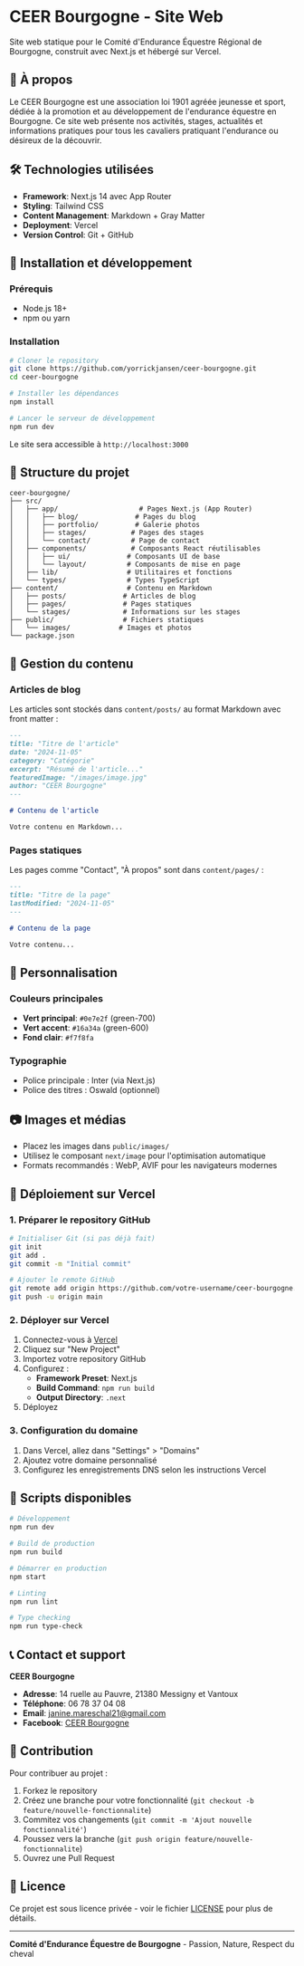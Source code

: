 # CEER Bourgogne - Site Web

Site web statique pour le Comité d'Endurance Équestre Régional de Bourgogne, construit avec Next.js et hébergé sur Vercel.

## 🐴 À propos

Le CEER Bourgogne est une association loi 1901 agréée jeunesse et sport, dédiée à la promotion et au développement de l'endurance équestre en Bourgogne. Ce site web présente nos activités, stages, actualités et informations pratiques pour tous les cavaliers pratiquant l'endurance ou désireux de la découvrir.

## 🛠️ Technologies utilisées

- **Framework**: Next.js 14 avec App Router
- **Styling**: Tailwind CSS
- **Content Management**: Markdown + Gray Matter
- **Deployment**: Vercel
- **Version Control**: Git + GitHub

## 🚀 Installation et développement

### Prérequis

- Node.js 18+ 
- npm ou yarn

### Installation

```bash
# Cloner le repository
git clone https://github.com/yorrickjansen/ceer-bourgogne.git
cd ceer-bourgogne

# Installer les dépendances
npm install

# Lancer le serveur de développement
npm run dev
```

Le site sera accessible à `http://localhost:3000`

## 📁 Structure du projet

```
ceer-bourgogne/
├── src/
│   ├── app/                    # Pages Next.js (App Router)
│   │   ├── blog/              # Pages du blog
│   │   ├── portfolio/         # Galerie photos
│   │   ├── stages/           # Pages des stages
│   │   └── contact/          # Page de contact
│   ├── components/           # Composants React réutilisables
│   │   ├── ui/              # Composants UI de base
│   │   └── layout/          # Composants de mise en page
│   ├── lib/                 # Utilitaires et fonctions
│   └── types/               # Types TypeScript
├── content/                 # Contenu en Markdown
│   ├── posts/              # Articles de blog
│   ├── pages/              # Pages statiques
│   └── stages/             # Informations sur les stages
├── public/                 # Fichiers statiques
│   └── images/            # Images et photos
└── package.json
```

## 📝 Gestion du contenu

### Articles de blog

Les articles sont stockés dans `content/posts/` au format Markdown avec front matter :

```markdown
---
title: "Titre de l'article"
date: "2024-11-05"
category: "Catégorie"
excerpt: "Résumé de l'article..."
featuredImage: "/images/image.jpg"
author: "CEER Bourgogne"
---

# Contenu de l'article

Votre contenu en Markdown...
```

### Pages statiques

Les pages comme "Contact", "À propos" sont dans `content/pages/` :

```markdown
---
title: "Titre de la page"
lastModified: "2024-11-05"
---

# Contenu de la page

Votre contenu...
```

## 🎨 Personnalisation

### Couleurs principales

- **Vert principal**: `#0e7e2f` (green-700)
- **Vert accent**: `#16a34a` (green-600)
- **Fond clair**: `#f7f8fa`

### Typographie

- Police principale : Inter (via Next.js)
- Police des titres : Oswald (optionnel)

## 📷 Images et médias

- Placez les images dans `public/images/`
- Utilisez le composant `next/image` pour l'optimisation automatique
- Formats recommandés : WebP, AVIF pour les navigateurs modernes

## 🚀 Déploiement sur Vercel

### 1. Préparer le repository GitHub

```bash
# Initialiser Git (si pas déjà fait)
git init
git add .
git commit -m "Initial commit"

# Ajouter le remote GitHub
git remote add origin https://github.com/votre-username/ceer-bourgogne.git
git push -u origin main
```

### 2. Déployer sur Vercel

1. Connectez-vous à [Vercel](https://vercel.com)
2. Cliquez sur "New Project"
3. Importez votre repository GitHub
4. Configurez :
   - **Framework Preset**: Next.js
   - **Build Command**: `npm run build`
   - **Output Directory**: `.next`
5. Déployez

### 3. Configuration du domaine

1. Dans Vercel, allez dans "Settings" > "Domains"
2. Ajoutez votre domaine personnalisé
3. Configurez les enregistrements DNS selon les instructions Vercel

## 🔧 Scripts disponibles

```bash
# Développement
npm run dev

# Build de production
npm run build

# Démarrer en production
npm start

# Linting
npm run lint

# Type checking
npm run type-check
```

## 📞 Contact et support

**CEER Bourgogne**
- **Adresse**: 14 ruelle au Pauvre, 21380 Messigny et Vantoux
- **Téléphone**: 06 78 37 04 08
- **Email**: janine.mareschal21@gmail.com
- **Facebook**: [CEER Bourgogne](https://www.facebook.com/CEER-Bourgogne-Endurance-équestre-1651352001821605/)

## 🤝 Contribution

Pour contribuer au projet :

1. Forkez le repository
2. Créez une branche pour votre fonctionnalité (`git checkout -b feature/nouvelle-fonctionnalite`)
3. Commitez vos changements (`git commit -m 'Ajout nouvelle fonctionnalité'`)
4. Poussez vers la branche (`git push origin feature/nouvelle-fonctionnalite`)
5. Ouvrez une Pull Request

## 📄 Licence

Ce projet est sous licence privée - voir le fichier [LICENSE](LICENSE) pour plus de détails.

---

**Comité d'Endurance Équestre de Bourgogne** - Passion, Nature, Respect du cheval 